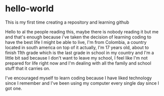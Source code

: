 # hello-world
This is my first time creating a repository and learning github

Hello to al the people reading this, maybe there is nobody reading it but me and that's enough because i've taken the decision of learning coding to have the best life I might be able to live, I'm from Colombia, a country located in south america on top of it actually, I'm 17 years old, about to finish 11th grade which is the last grade in school in my country and I'm a little bit sad because I don't want to leave my school, I feel like I'm not prepared for life right now and I'm dealing with all the family and school stuff that it carries on.

I've encouraged myself to learn coding because I have liked technology since I remember and I've been using my computer every single day since I got one. 
